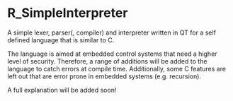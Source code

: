 # R_SimpleInterpreter
A simple lexer, parser(, compiler) and interpreter written in QT for a self defined language that is similar to C.

The language is aimed at embedded control systems that need a higher level of security. Therefore, a range of additions will be added to the language to catch errors at compile time. Additionally, some C features are left out that are error prone in embedded systems (e.g. recursion).

A full explanation will be added soon!
